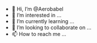 - 👋 Hi, I’m @Aerobabel
- 👀 I’m interested in ...
- 🌱 I’m currently learning ...
- 💞️ I’m looking to collaborate on ...
- 📫 How to reach me ...

<!---
Aerobabel/Aerobabel is a ✨ special ✨ repository because its `README.md` (this file) appears on your GitHub profile.
You can click the Preview link to take a look at your changes.
--->
